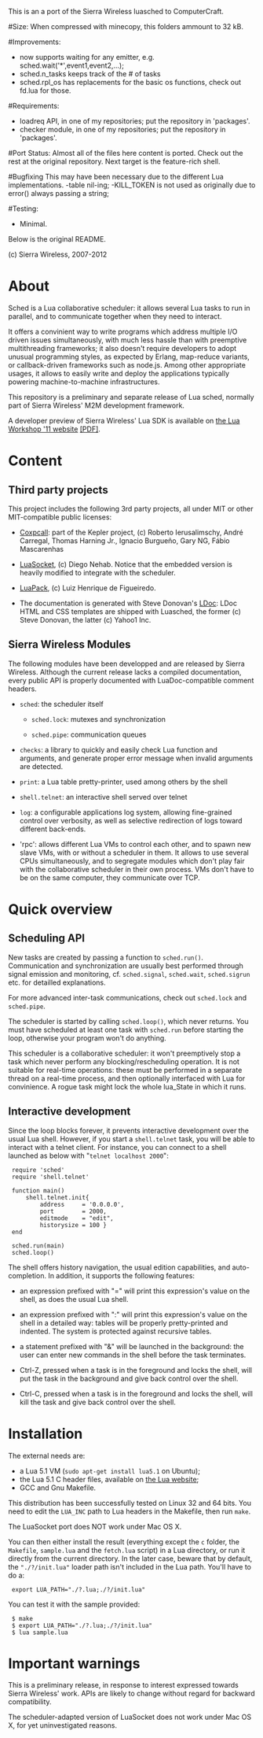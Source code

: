 This is an a port of the Sierra Wireless luasched to ComputerCraft.

#Size:
When compressed with minecopy, this folders ammount to 32 kB.

#Improvements:
- now supports waiting for any emitter, e.g. sched.wait('*',event1,event2,...);
- sched.n_tasks keeps track of the # of tasks
- sched.rpl_os has replacements for the basic os functions, check out fd.lua for those.

#Requirements:
- loadreq API, in one of my repositories; put the repository in 'packages'.
- checker module, in one of my repositories; put the repository in 'packages'.

#Port Status:
	Almost all of the files here content is ported. Check out the rest at the original repository.
	Next target is the feature-rich shell.

#Bugfixing
This may have been necessary due to the different Lua implementations.
-table nil-ing;
-KILL_TOKEN is not used as originally due to error() always passing a string;

#Testing:
- Minimal.

Below is the original README.


(c) Sierra Wireless, 2007-2012

About
=====

Sched is a Lua collaborative scheduler: it allows several Lua tasks to
run in parallel, and to communicate together when they need to
interact.

It offers a convinient way to write programs which address multiple
I/O driven issues simultaneously, with much less hassle than with
preemptive multithreading frameworks; it also doesn't require
developers to adopt unusual programming styles, as expected by Erlang,
map-reduce variants, or callback-driven frameworks such as node.js.
Among other appropriate usages, it allows to easily write and deploy
the applications typically powering machine-to-machine
infrastructures.

This repository is a preliminary and separate release of Lua sched,
normally part of Sierra Wireless' M2M development framework.

A developer preview of Sierra Wireless' Lua SDK is available on 
[the Lua Workshop '11 website](http://www.lua.org/wshop11.html)
[[PDF]](http://www.lua.org/wshop11/m2m-embedded-development-with-lua.pdf).


Content
=======

Third party projects
--------------------

This project includes the following 3rd party projects, all under MIT
or other MIT-compatible public licenses:

- [Coxpcall](http://coxpcall.luaforge.net/): part of the Kepler
  project, (c) Roberto Ierusalimschy, André Carregal, Thomas Harning
  Jr., Ignacio Burgueño, Gary NG, Fábio Mascarenhas

- [LuaSocket](http://w3.impa.br/~diego/software/luasocket/), (c)
  Diego Nehab. Notice that the embedded version is heavily modified
  to integrate with the scheduler.

- [LuaPack](http://www.tecgraf.puc-rio.br/~lhf/ftp/lua/), (c) Luiz
  Henrique de Figueiredo.

- The documentation is generated with Steve Donovan's
  [LDoc](http://github.com/stevedonovan/LDoc): LDoc HTML and CSS
  templates are shipped with Luasched, the former (c) Steve Donovan,
  the latter (c) Yahoo1 Inc.


Sierra Wireless Modules
-----------------------

The following modules have been developped and are released by Sierra
Wireless. Although the current release lacks a compiled documentation,
every public API is properly documented with LuaDoc-compatible comment
headers.

- `sched`: the scheduler itself

  - `sched.lock`: mutexes and synchronization

  - `sched.pipe`: communication queues

- `checks`: a library to quickly and easily check Lua function and arguments,
   and generate proper error message when invalid arguments are detected.

- `print`: a Lua table pretty-printer, used among others by the shell

- `shell.telnet`: an interactive shell served over telnet

- `log`: a configurable applications log system, allowing fine-grained
  control over verbosity, as well as selective redirection of logs
  toward different back-ends.

- 'rpc': allows different Lua VMs to control each other, and to spawn new
  slave VMs, with or without a scheduler in them. It allows to use several
  CPUs simultaneously, and to segregate modules which don't play fair with
  the collaborative scheduler in their own process. VMs don't have to be
  on the same computer, they communicate over TCP.

Quick overview
==============

Scheduling API
--------------

New tasks are created by passing a function to `sched.run()`.
Communication and synchronization are usually best performed through
signal emission and monitoring, cf. `sched.signal`, `sched.wait`,
`sched.sigrun` etc. for detailled explanations.

For more advanced inter-task communications, check out `sched.lock`
and `sched.pipe`.

The scheduler is started by calling `sched.loop()`, which never
returns. You must have scheduled at least one task with `sched.run`
before starting the loop, otherwise your program won't do anything.

This scheduler is a collaborative scheduler: it won't preemptively
stop a task which never perform any blocking/rescheduling
operation. It is not suitable for real-time operations: these must be
performed in a separate thread on a real-time process, and then
optionally interfaced with Lua for convinience. A rogue task might
lock the whole lua_State in which it runs.


Interactive development
-----------------------

Since the loop blocks forever, it prevents interactive development
over the usual Lua shell. However, if you start a `shell.telnet` task,
you will be able to interact with a telnet client. For instance, you
can connect to a shell launched as below with "`telnet localhost
2000`":

     require 'sched'
     require 'shell.telnet'

     function main()
         shell.telnet.init{
             address     = '0.0.0.0', 
             port        = 2000,
             editmode    = "edit",
             historysize = 100 }
     end

     sched.run(main)
     sched.loop()

The shell offers history navigation, the usual edition capabilities,
and auto-completion. In addition, it supports the following features:

* an expression prefixed with "=" will print this expression's value
  on the shell, as does the usual Lua shell.

* an expression prefixed with ":" will print this expression's value
  on the shell in a detailed way: tables will be properly
  pretty-printed and indented. The system is protected against
  recursive tables.

* a statement prefixed with "&" will be launched in the background:
  the user can enter new commands in the shell before the task
  terminates.

* Ctrl-Z, pressed when a task is in the foreground and locks the
  shell, will put the task in the background and give back control
  over the shell.

* Ctrl-C, pressed when a task is in the foreground and locks the
  shell, will kill the task and give back control over the shell.

Installation
============

The external needs are:

* a Lua 5.1 VM (`sudo apt-get install lua5.1` on Ubuntu);
* the Lua 5.1 C header files, available on
  [the Lua website](http://www.lua.org/versions.html#5.1);
* GCC and Gnu Makefile.

This distribution has been successfully tested on Linux 32 and 64
bits. You need to edit the `LUA_INC` path to Lua headers in the
Makefile, then run `make`.

The LuaSocket port does NOT work under Mac OS X.

You can then either install the result (everything except the `c`
folder, the `Makefile`, `sample.lua` and the `fetch.lua` script) in a
Lua directory, or run it directly from the current directory. In the
later case, beware that by default, the `"./?/init.lua"` loader path
isn't included in the Lua path. You'll have to do a:

     export LUA_PATH="./?.lua;./?/init.lua"

You can test it with the sample provided:

     $ make
     $ export LUA_PATH="./?.lua;./?/init.lua"
     $ lua sample.lua


Important warnings
==================

This is a preliminary release, in response to interest expressed
towards Sierra Wireless' work. APIs are likely to change without
regard for backward compatibility.

The scheduler-adapted version of LuaSocket does not work under
Mac OS X, for yet uninvestigated reasons.
